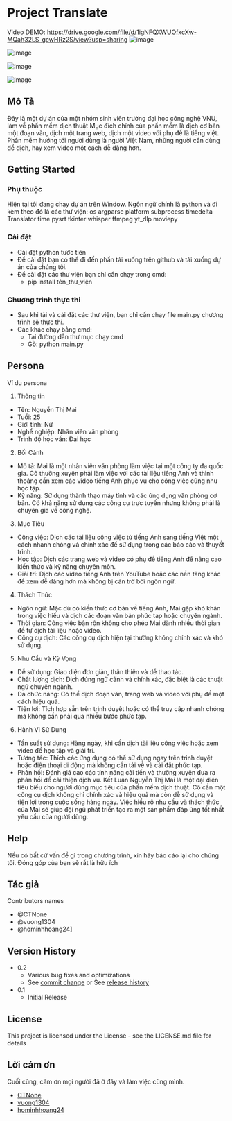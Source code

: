 # Project Translate 
Video DEMO: https://drive.google.com/file/d/1igNFQXWUOfxcXw-MQah32LS_gcwHRz2S/view?usp=sharing
![image](https://github.com/vuong1304/Project_SE/assets/127286400/9bee16e4-e462-48e5-8345-ccb383b9fd9f)


![image](https://github.com/vuong1304/Project_SE/assets/127286400/1e79de78-be10-462b-8928-1991734c9bff)

![image](https://github.com/vuong1304/Project_SE/assets/127286400/592a52bd-222e-4f8e-b0ce-6c04d067b4f0)

![image](https://github.com/vuong1304/Project_SE/assets/127286400/cca361a3-70d1-4c71-9e1c-3e3c6b7e9ac1)

## Mô Tả  

Đây là một dự án của một nhóm sinh viên trường đại học công nghệ VNU, làm về phần mềm dịch thuật
Mục đích chính của phần mềm là dịch cơ bản một đoạn văn, dịch một trang web, dịch một video với phụ đề là tiếng việt.
Phần mềm hướng tới người dùng là người Việt Nam, những người cần dùng để dịch, hay xem video một cách dễ dàng hơn.

## Getting Started

### Phụ thuộc

Hiện tại tôi đang chạy dự án trên Window.
Ngôn ngữ chính là python và đi kèm theo đó là các thư viện:
os
argparse
platform
subprocess 
timedelta
Translator
time
pysrt
tkinter 
whisper
ffmpeg 
yt_dlp 
moviepy

### Cài đặt 
* Cài đặt python tước tiên 
* Để cài đặt bạn có thế đi đến phần tải xuống trên github và tải xuống dự án của chúng tôi. 
* Để cài đặt các thư viện bạn chỉ cần chạy trong cmd:
  - pip install tên_thư_viện 
### Chương trình thực thi  

* Sau khi tải và cài đặt các thư viện, bạn chỉ cần chạy file main.py chương trình sẽ thực thi.
* Các khác chạy bằng cmd:
  - Tại đường dẫn thư mục chạy cmd
  - Gõ: python main.py 
## Persona

Ví dụ persona
1. Thông tin
* Tên: Nguyễn Thị Mai
* Tuổi: 25
* Giới tính: Nữ
* Nghề nghiệp: Nhân viên văn phòng
* Trình độ học vấn: Đại học
2. Bối Cảnh 
* Mô tả: Mai là một nhân viên văn phòng làm việc tại một công ty đa quốc gia. Cô thường xuyên phải làm việc với các tài liệu tiếng Anh và thỉnh thoảng cần xem các video tiếng Anh phục vụ cho công việc cũng như học tập.
* Kỹ năng: Sử dụng thành thạo máy tính và các ứng dụng văn phòng cơ bản. Có khả năng sử dụng các công cụ trực tuyến nhưng không phải là chuyên gia về công nghệ.
3. Mục Tiêu
* Công việc: Dịch các tài liệu công việc từ tiếng Anh sang tiếng Việt một cách nhanh chóng và chính xác để sử dụng trong các báo cáo và thuyết trình.
* Học tập: Dịch các trang web và video có phụ đề tiếng Anh để nâng cao kiến thức và kỹ năng chuyên môn.
* Giải trí: Dịch các video tiếng Anh trên YouTube hoặc các nền tảng khác để xem dễ dàng hơn mà không bị cản trở bởi ngôn ngữ.
4. Thách Thức
* Ngôn ngữ: Mặc dù có kiến thức cơ bản về tiếng Anh, Mai gặp khó khăn trong việc hiểu và dịch các đoạn văn bản phức tạp hoặc chuyên ngành.
* Thời gian: Công việc bận rộn không cho phép Mai dành nhiều thời gian để tự dịch tài liệu hoặc video.
* Công cụ dịch: Các công cụ dịch hiện tại thường không chính xác và khó sử dụng.
5. Nhu Cầu và Kỳ Vọng
* Dễ sử dụng: Giao diện đơn giản, thân thiện và dễ thao tác.
* Chất lượng dịch: Dịch đúng ngữ cảnh và chính xác, đặc biệt là các thuật ngữ chuyên ngành.
* Đa chức năng: Có thể dịch đoạn văn, trang web và video với phụ đề một cách hiệu quả.
* Tiện lợi: Tích hợp sẵn trên trình duyệt hoặc có thể truy cập nhanh chóng mà không cần phải qua nhiều bước phức tạp.
6. Hành Vi Sử Dụng
* Tần suất sử dụng: Hàng ngày, khi cần dịch tài liệu công việc hoặc xem video để học tập và giải trí.
* Tương tác: Thích các ứng dụng có thể sử dụng ngay trên trình duyệt hoặc điện thoại di động mà không cần tải về và cài đặt phức tạp.
* Phản hồi: Đánh giá cao các tính năng cải tiến và thường xuyên đưa ra phản hồi để cải thiện dịch vụ.
Kết Luận
Nguyễn Thị Mai là một đại diện tiêu biểu cho người dùng mục tiêu của phần mềm dịch thuật. Cô cần một công cụ dịch không chỉ chính xác và hiệu quả mà còn dễ sử dụng và tiện lợi trong cuộc sống hàng ngày. Việc hiểu rõ nhu cầu và thách thức của Mai sẽ giúp đội ngũ phát triển tạo ra một sản phẩm đáp ứng tốt nhất yêu cầu của người dùng.
## Help

Nếu có bất cứ vấn đề gì trong chương trình, xin hãy báo cáo lại cho chúng tôi.
Đóng góp của bạn sẽ rất là hữu ích 

## Tác giả 

Contributors names
* @CTNone
* @vuong1304
* @hominhhoang24]
## Version History

* 0.2
    * Various bug fixes and optimizations
    * See [commit change]() or See [release history]()
* 0.1
    * Initial Release

## License

This project is licensed under the License - see the LICENSE.md file for details

## Lời cảm ơn 

Cuối cùng, cảm ơn mọi người đã ở đây và làm việc cùng mình.
* [CTNone](https://github.com/CTNone)
* [vuong1304](https://github.com/vuong1304)
* [hominhhoang24](https://github.com/hominhhoang24)
